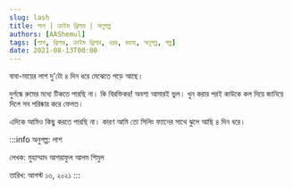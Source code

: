 ```yaml
---
slug: lash
title: লাশ | ক্রাইম থ্রিলার | অণুগল্প
authors: [AAShemul]
tags: [লাশ, থ্রিলার, ক্রাইম থ্রিলার, হরর, রহস্য, অণুগল্প, গল্প]
date: 2021-08-13T00:00
---
```


<head>
    <link rel="apple-touch-icon" sizes="57x57" href="/icon/apple-icon-57x57.png" />
    <link rel="apple-touch-icon" sizes="60x60" href="/icon/apple-icon-60x60.png" />
    <link rel="apple-touch-icon" sizes="72x72" href="/icon/apple-icon-72x72.png" />
    <link rel="apple-touch-icon" sizes="76x76" href="/icon/apple-icon-76x76.png" />
    <link rel="apple-touch-icon" sizes="114x114" href="/icon/apple-icon-114x114.png" />
    <link rel="apple-touch-icon" sizes="120x120" href="/icon/apple-icon-120x120.png" />
    <link rel="apple-touch-icon" sizes="144x144" href="/icon/apple-icon-144x144.png" />
    <link rel="apple-touch-icon" sizes="152x152" href="/icon/apple-icon-152x152.png" />
    <link rel="apple-touch-icon" sizes="180x180" href="/icon/apple-icon-180x180.png" />
    <link rel="icon" type="image/png" sizes="192x192"  href="/icon/android-icon-192x192.png" />
    <link rel="icon" type="image/png" sizes="32x32" href="/icon/favicon-32x32.png" />
    <link rel="icon" type="image/png" sizes="96x96" href="/icon/favicon-96x96.png" />
    <link rel="icon" type="image/png" sizes="16x16" href="/icon/favicon-16x16.png" />
    <link rel="manifest" href="/manifest.json" />
    <meta name="msapplication-TileColor" content="#ffffff" />
    <meta name="msapplication-TileImage" content="/icon/ms-icon-144x144.png" />
</head>

বাবা-মায়ের লাশ দু'টো ৪ দিন ধরে মেঝেতে পড়ে আছে।

দুর্গন্ধে রুমের মধ্যে টিকতে পারছি না। কি বিরক্তিকর! অবশ্য আমারই ভুল। খুন করার পরই কাউকে কল দিয়ে জানিয়ে দিলে সব পরিষ্কার করে ফেলত।
<!--truncate-->

এদিকে আমিও কিছু করতে পারছি না। কারণ আমি তো সিলিং ফ্যানের সাথে ঝুলে আছি ৪ দিন ধরে।

:::info
অনুগল্প: লাশ

লেখক: মুহাম্মাদ আশরাফুল আলম শিমুল

তারিখ: আগস্ট ১৩, ২০২১
:::